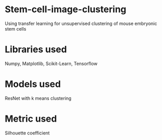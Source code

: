 # Stem-cell-image-clustering
Using transfer learning for unsupervised clustering of mouse embryonic stem cells
# Libraries used
Numpy, Matplotlib, Scikit-Learn, Tensorflow
# Models used
ResNet with k means clustering
# Metric used
Silhouette coefficient
